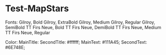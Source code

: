 # Test-MapStars
Fonts:
Gilroy, Bold
Gilroy, ExtraBold
Gilroy, Medium
Gilroy, Regular
Gilroy, SemiBold
TT Firs Neue, Bold
TT Firs Neue, DemiBold
TT Firs Neue, Medium
TT Firs Neue, Regular

Color:
MainTitle:
SecondTitle: #ffffff;
MainText:  #111A45;
SecondText: #6E748E;

